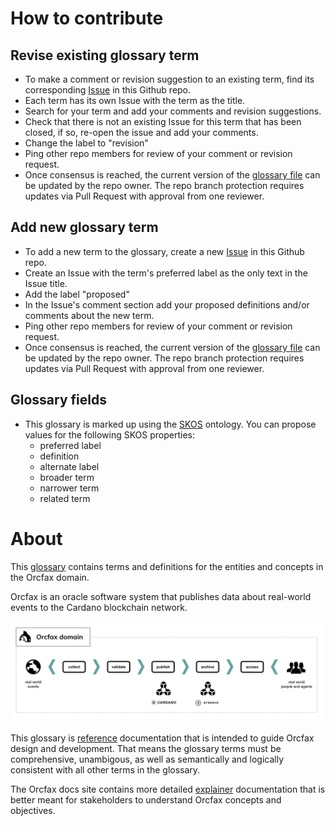 # How to contribute

## Revise existing glossary term
   * To make a comment or revision suggestion to an existing term, find its corresponding [Issue](https://github.com/orcfax/glossary/issues) in this Github repo.
   * Each term has its own Issue with the term as the title.
   * Search for your term and add your comments and revision suggestions.
   * Check that there is not an existing Issue for this term that has been closed, if so, re-open the issue and add your comments.
   * Change the label to "revision"
   * Ping other repo members for review of your comment or revision request.
   * Once consensus is reached, the current version of the [glossary file](https://github.com/orcfax/glossary/blob/main/docs/index.html) can be updated by the repo owner. The repo branch protection requires updates via Pull Request with approval from one reviewer.

## Add new glossary term
   * To add a new term to the glossary, create a new [Issue](https://github.com/orcfax/glossary/issues) in this Github repo.
   * Create an Issue with the term's preferred label as the only text in the Issue title.
   * Add the label "proposed"
   * In the Issue's comment section add your proposed definitions and/or comments about the new term.
   * Ping other repo members for review of your comment or revision request.
   * Once consensus is reached, the current version of the [glossary file](https://github.com/orcfax/glossary/blob/main/docs/index.html) can be updated by the repo owner. The repo branch protection requires updates via Pull Request with approval from one reviewer.

## Glossary fields
* This glossary is marked up using the [SKOS](https://www.w3.org/TR/skos-primer/) ontology. You can propose values for the following SKOS properties:
   * preferred label
   * definition
   * alternate label
   * broader term
   * narrower term
   * related term
  
# About
This [glossary](https://orcfax.io/glossary/) contains terms and definitions for the entities and concepts in the Orcfax domain.

Orcfax is an oracle software system that publishes data about real-world events to the Cardano blockchain network.

![Orcfax domain](assets/orcfax-concept-june2024.png)

This glossary is [reference](https://diataxis.fr/reference/) documentation that is intended to guide Orcfax design and development.
That means the glossary terms must be comprehensive, unambigous, as well as semantically and logically consistent with all other terms in the glossary.

The Orcfax docs site contains more detailed [explainer](https://docs.orcfax.io) documentation that is better meant for stakeholders to understand Orcfax concepts and objectives.
